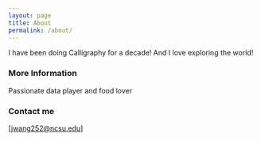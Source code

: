 ```yaml
---
layout: page
title: About
permalink: /about/
---
```


I have been doing Calligraphy for a decade! 
And I love exploring the world! 


### More Information

Passionate data player and food lover 
### Contact me

[jwang252@ncsu.edu]
